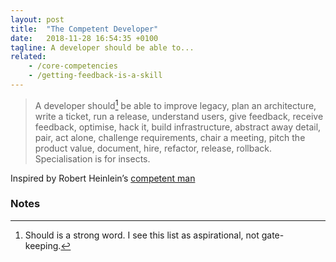 ```yaml
---
layout: post
title:  "The Competent Developer"
date:   2018-11-28 16:54:35 +0100
tagline: A developer should be able to...
related: 
    - /core-competencies
    - /getting-feedback-is-a-skill
---
```


> A developer should[^caveat] be able to improve legacy, plan an architecture, write a ticket, run a release, understand users, give feedback, receive feedback, optimise, hack it, build infrastructure, abstract away detail, pair, act alone, challenge requirements, chair a meeting, pitch the product value, document, hire, refactor, release, rollback. Specialisation is for insects.

Inspired by Robert Heinlein’s [competent man](https://en.wikipedia.org/wiki/Competent_man)

### Notes

[^caveat]: Should is a strong word. I see this list as aspirational, not gate-keeping.